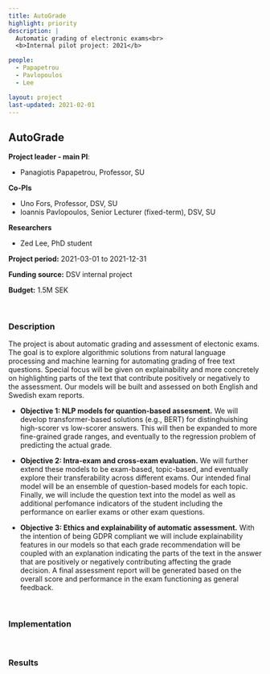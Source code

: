 ```yaml
---
title: AutoGrade
highlight: priority
description: |
  Automatic grading of electronic exams<br>
  <b>Internal pilot project: 2021</b>

people:
  - Papapetrou
  - Pavlopoulos
  - Lee

layout: project
last-updated: 2021-02-01
---
```


## AutoGrade


**Project leader - main PI**:
- Panagiotis Papapetrou, Professor, SU

**Co-PIs**
- Uno Fors, Professor, DSV, SU
- Ioannis Pavlopoulos,  Senior Lecturer (fixed-term), DSV, SU

**Researchers**
- Zed Lee, PhD student

**Project period:** 2021-03-01 to 2021-12-31

**Funding source:** DSV internal project

**Budget:** 1.5M SEK


<br>

### Description

The project is about automatic grading and assessment of electonic exams. The goal is to explore algorithmic solutions from natural language processing and machine learning for automating grading of free text questions. Special focus will be given on explainability and more concretely on highlighting parts of the text that contribute positively or negatively to the assessment. Our models will be built and assessed on both English and Swedish exam reports.

- **Objective 1: NLP models for quantion-based assesment.**  We will develop transformer-based solutions (e.g., BERT) for distinghuishing high-scorer vs low-scorer answers. This will then be expanded to more fine-grained grade ranges, and eventually to the regression problem of predicting the actual grade.

- **Objective 2: Intra-exam and cross-exam evaluation.** We will further extend these models to be exam-based, topic-based, and eventually explore their transferability across different exams. Our intended final model will be an ensemble of question-based models for each topic. Finally, we will include the question text into the model as well as additional perfomance indicators of the student including the performance on earlier exams or other exam questions.

- **Objective 3: Ethics and explainability of automatic assessment.** With the intention of being GDPR compliant we will include explainability features in our models so that each grade recommendation will be coupled with an explanation indicating the parts of the text in the answer that are positively or negatively contributing affecting the grade decision. A final assessment report will be generated based on the overall score and performance in the exam functioning as general feedback.


<br>

### Implementation

<br>

### Results
